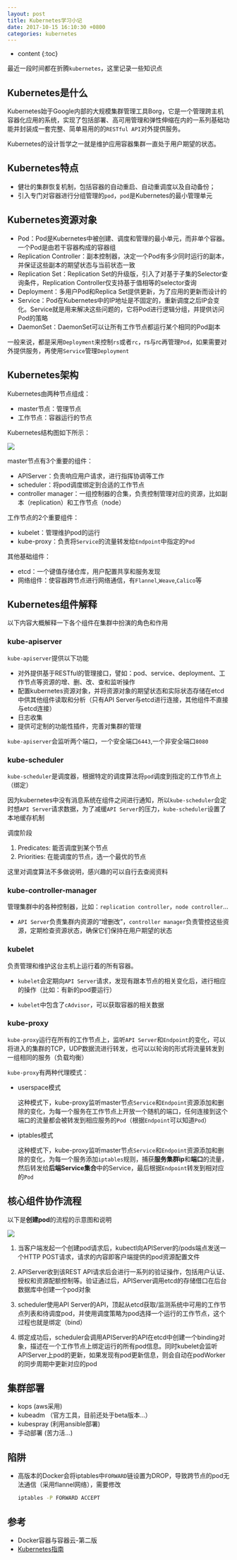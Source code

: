 ```yaml
---
layout: post
title: Kubernetes学习小记
date: 2017-10-15 16:10:30 +0800
categories: kubernetes
---
```


* content
{:toc}

最近一段时间都在折腾`kubernetes`，这里记录一些知识点




## Kubernetes是什么

Kubernetes始于Google内部的大规模集群管理工具Borg，它是一个管理跨主机容器化应用的系统，实现了包括部署、高可用管理和弹性伸缩在内的一系列基础功能并封装成一套完整、简单易用的的`RESTful API`对外提供服务。

Kubernetes的设计哲学之一就是维护应用容器集群一直处于用户期望的状态。

## Kubernetes特点

- 健壮的集群恢复机制，包括容器的自动重启、自动重调度以及自动备份；
- 引入专门对容器进行分组管理的`pod`，`pod`是Kubernetes的最小管理单元

## Kubernetes资源对象

- Pod：Pod是Kubernetes中被创建、调度和管理的最小单元，而非单个容器。一个Pod是由若干容器构成的容器组
- Replication Controller：副本控制器，决定一个Pod有多少同时运行的副本，并保证这些副本的期望状态与当前状态一致
- Replication Set：Replication Set的升级版，引入了对基于子集的Selector查询条件，Replication Controller仅支持基于值相等的selector查询
- Deployment：多用户Pod和Replica Set提供更新，为了应用的更新而设计的
- Service：Pod在Kubernetes中的IP地址是不固定的，重新调度之后IP会变化。Service就是用来解决这些问题的，它将Pod进行逻辑分组，并提供访问Pod的策略
- DaemonSet：DaemonSet可以让所有工作节点都运行某个相同的Pod副本

一般来说，都是采用`Deployment`来控制`rs`或者`rc`，rs与rc再管理`Pod`，如果需要对外提供服务，再使用`Service`管理`Deployment`

## Kubernetes架构

Kubernetes由两种节点组成：

- master节点：管理节点
- 工作节点：容器运行的节点

Kubernetes结构图如下所示：

![](https://ws1.sinaimg.cn/large/9bbe7ebdgy1fjjjl26y8ej20ru0ku76t.jpg)

master节点有3个重要的组件：

- APIServer：负责响应用户请求，进行指挥协调等工作
- scheduler：将pod调度绑定到合适的工作节点
- controller manager：一组控制器的合集，负责控制管理对应的资源，比如副本（replication）和工作节点（node）

工作节点的2个重要组件：

- kubelet：管理维护pod的运行
- kube-proxy：负责将`Service`的流量转发给`Endpoint`中指定的`Pod`

其他基础组件：

- etcd：一个键值存储仓库，用户配置共享和服务发现
- 网络组件：使容器跨节点进行网络通信，有`Flannel`,`Weave`,`Calico`等

## Kubernetes组件解释

以下内容大概解释一下各个组件在集群中扮演的角色和作用

### kube-apiserver

`kube-apiserver`提供以下功能

- 对外提供基于RESTful的管理接口，譬如：pod、service、deployment、工作节点等资源的增、删、改、查和监听操作
- 配置kubernetes资源对象，并将资源对象的期望状态和实际状态存储在etcd中供其他组件读取和分析（只有API Server与etcd进行连接，其他组件不直接与etcd连接）
- 日志收集
- 提供可定制的功能性插件，完善对集群的管理

`kube-apiserver`会监听两个端口，一个安全端口`6443`,一个非安全端口`8080`

### kube-scheduler

`kube-scheduler`是调度器，根据特定的调度算法将`pod`调度到指定的工作节点上（绑定）

因为kubernetes中没有消息系统在组件之间进行通知，所以`kube-scheduler`会定时想`API Server`请求数据，为了减缓`API Server`的压力，`kube-scheduler`设置了本地缓存机制

调度阶段

1. Predicates: 能否调度到某个节点
1. Priorities: 在能调度的节点，选一个最优的节点

这里对调度算法不多做说明，感兴趣的可以自行去查阅资料

### kube-controller-manager

管理集群中的各种控制器，比如：`replication controller`，`node controller`...

- `API Server`负责集群内资源的“增删改”，`controller manager`负责管控这些资源，定期检查资源状态，确保它们保持在用户期望的状态

### kubelet

负责管理和维护这台主机上运行着的所有容器。

- `kubelet`会定期向`API Server`请求，发现有跟本节点的相关变化后，进行相应的操作（比如：有新的pod要运行）

- `kubelet`中包含了`cAdvisor`，可以获取容器的相关数据

### kube-proxy

`kube-proxy`运行在所有的工作节点上，监听`API Server`和`Endpoint`的变化，可以将进入的集群的TCP，UDP数据流进行转发，也可以以轮询的形式将流量转发到一组相同的服务（负载均衡）

`kube-proxy`有两种代理模式：

- userspace模式

    这种模式下，kube-proxy监听master节点`Service`和`Endpoint`资源添加和删除的变化，为每一个服务在工作节点上开放一个随机的端口，任何连接到这个端口的流量都会被转发到相应服务的`Pod`（根据`Endpoint`可以知道`Pod`）

- iptables模式

    这种模式下，kube-proxy监听master节点`Service`和`Endpoint`资源添加和删除的变化，为每一个服务添加`iptables`规则，捕获**服务集群ip**和**端口**的流量，然后转发给**后端Service集合**中的Service，最后根据`Endpoint`转发到相对应的`Pod`

## 核心组件协作流程

以下是**创建pod**的流程的示意图和说明

![](https://ws1.sinaimg.cn/large/9bbe7ebdgy1fki80kzjl6j20kv0abjs7.jpg)

1. 当客户端发起一个创建pod请求后，kubectl向APIServer的/pods端点发送一个HTTP POST请求，请求的内容即客户端提供的pod资源配置文件

1. APIServer收到该REST API请求后会进行一系列的验证操作，包括用户认证、授权和资源配额控制等。验证通过后，APIServer调用etcd的存储借口在后台数据库中创建一个pod对象

1. scheduler使用API Server的API，顶起从etcd获取/监测系统中可用的工作节点列表和待调度pod，并使用调度策略为pod选择一个运行的工作节点，这个过程也就是绑定（bind）

1. 绑定成功后，scheduler会调用APIServer的API在etcd中创建一个binding对象，描述在一个工作节点上绑定运行的所有pod信息。同时kubelet会监听APIServer上pod的更新，如果发现有pod更新信息，则会自动在podWorker的同步周期中更新对应的pod

## 集群部署

- kops (aws采用)
- kubeadm （官方工具，目前还处于beta版本...）
- kubespray (利用ansible部署)
- 手动部署 (苦力活...)

## 陷阱

- 高版本的Docker会将iptables中`FORWARD`链设置为DROP，导致跨节点的pod无法通信（采用flannel网络），需要修改
    ```bash
    iptables -P FORWARD ACCEPT
    ```

## 参考

- Docker容器与容器云-第二版
- [Kubernetes指南](https://feisky.gitbooks.io/kubernetes/)